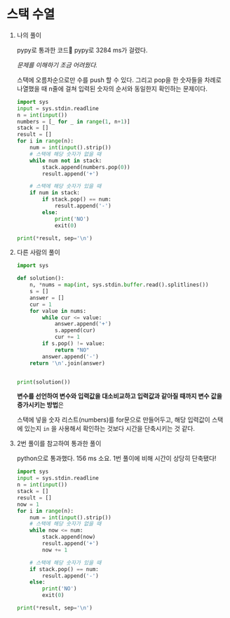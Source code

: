 # 스택 수열

1. 나의 풀이

   pypy로 통과한 코드🥲 pypy로 3284 ms가 걸렸다.

   *문제를 이해하기 조금 어려웠다.* 

   스택에 오름차순으로만 수를 push 할 수 있다. 그리고 pop을 한 숫자들을 차례로 나열했을 때 n줄에 걸쳐 입력된 숫자의 순서와 동일한지 확인하는 문제이다.

   ```python
   import sys
   input = sys.stdin.readline
   n = int(input())
   numbers = [_ for _ in range(1, n+1)]
   stack = []
   result = []
   for i in range(n):
       num = int(input().strip())
       # 스택에 해당 숫자가 없을 때
       while num not in stack:
           stack.append(numbers.pop(0))
           result.append('+')
   
       # 스택에 해당 숫자가 있을 때
       if num in stack:
           if stack.pop() == num:
               result.append('-')
           else:
               print('NO')
               exit(0)
   
   print(*result, sep='\n')
   ```

   

2. 다른 사람의 풀이

   ```python
   import sys
   
   def solution():
       n, *nums = map(int, sys.stdin.buffer.read().splitlines())
       s = []
       answer = []
       cur = 1
       for value in nums:
           while cur <= value:
               answer.append('+')
               s.append(cur)
               cur += 1
           if s.pop() != value:
               return "NO"
           answer.append('-')
       return '\n'.join(answer)
   
   
   print(solution())
   
   ```

   **변수를 선언하여 변수와 입력값을 대소비교하고 입력값과 같아질 때까지 변수 값을 증가시키는 방법**은

   스택에 넣을 숫자 리스트(numbers)를 for문으로 만들어두고, 해당 입력값이 스택에 있는지 `in` 을 사용해서 확인하는 것보다 시간을 단축시키는 것 같다.

   

3. 2번 풀이를 참고하여 통과한 풀이

   python으로 통과했다. 156 ms 소요. 1번 풀이에 비해 시간이 상당히 단축됐다!

   ```python
   import sys
   input = sys.stdin.readline
   n = int(input())
   stack = []
   result = []
   now = 1
   for i in range(n):
       num = int(input().strip())
       # 스택에 해당 숫자가 없을 때
       while now <= num:
           stack.append(now)
           result.append('+')
           now += 1
   
       # 스택에 해당 숫자가 있을 때
       if stack.pop() == num:
           result.append('-')
       else:
           print('NO')
           exit(0)
   
   print(*result, sep='\n')
   ```

   
